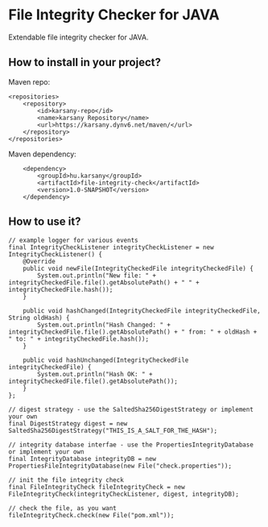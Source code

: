 # File Integrity Checker for JAVA

Extendable file integrity checker for JAVA.

## How to install in your project?

Maven repo:

    <repositories>
        <repository>
            <id>karsany-repo</id>
            <name>karsany Repository</name>
            <url>https://karsany.dynv6.net/maven/</url>
        </repository>
    </repositories>

Maven dependency:

        <dependency>
            <groupId>hu.karsany</groupId>
            <artifactId>file-integrity-check</artifactId>
            <version>1.0-SNAPSHOT</version>
        </dependency>

## How to use it?

	// example logger for various events
	final IntegrityCheckListener integrityCheckListener = new IntegrityCheckListener() {
		@Override
		public void newFile(IntegrityCheckedFile integrityCheckedFile) {
			System.out.println("New file: " + integrityCheckedFile.file().getAbsolutePath() + " " + integrityCheckedFile.hash());
		}

		public void hashChanged(IntegrityCheckedFile integrityCheckedFile, String oldHash) {
			System.out.println("Hash Changed: " + integrityCheckedFile.file().getAbsolutePath() + " from: " + oldHash + " to: " + integrityCheckedFile.hash());
		}

		public void hashUnchanged(IntegrityCheckedFile integrityCheckedFile) {
			System.out.println("Hash OK: " + integrityCheckedFile.file().getAbsolutePath());
		}
	};

	// digest strategy - use the SaltedSha256DigestStrategy or implement your own
	final DigestStrategy digest = new SaltedSha256DigestStrategy("THIS_IS_A_SALT_FOR_THE_HASH");
	
	// integrity database interfae - use the PropertiesIntegrityDatabase or implement your own
	final IntegrityDatabase integrityDB = new PropertiesFileIntegrityDatabase(new File("check.properties"));
	
	// init the file integrity check
	final FileIntegrityCheck fileIntegrityCheck = new FileIntegrityCheck(integrityCheckListener, digest, integrityDB);

	// check the file, as you want
	fileIntegrityCheck.check(new File("pom.xml"));
